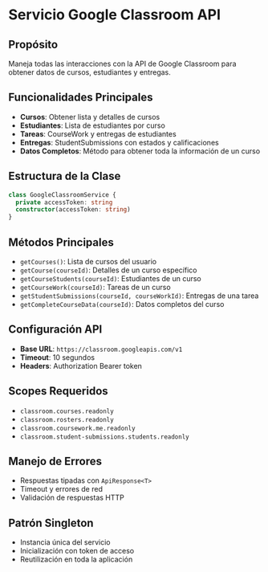 # Servicio Google Classroom API

## Propósito
Maneja todas las interacciones con la API de Google Classroom para obtener datos de cursos, estudiantes y entregas.

## Funcionalidades Principales
- **Cursos**: Obtener lista y detalles de cursos
- **Estudiantes**: Lista de estudiantes por curso
- **Tareas**: CourseWork y entregas de estudiantes
- **Entregas**: StudentSubmissions con estados y calificaciones
- **Datos Completos**: Método para obtener toda la información de un curso

## Estructura de la Clase
```typescript
class GoogleClassroomService {
  private accessToken: string
  constructor(accessToken: string)
}
```

## Métodos Principales
- `getCourses()`: Lista de cursos del usuario
- `getCourse(courseId)`: Detalles de un curso específico
- `getCourseStudents(courseId)`: Estudiantes de un curso
- `getCourseWork(courseId)`: Tareas de un curso
- `getStudentSubmissions(courseId, courseWorkId)`: Entregas de una tarea
- `getCompleteCourseData(courseId)`: Datos completos del curso

## Configuración API
- **Base URL**: `https://classroom.googleapis.com/v1`
- **Timeout**: 10 segundos
- **Headers**: Authorization Bearer token

## Scopes Requeridos
- `classroom.courses.readonly`
- `classroom.rosters.readonly`
- `classroom.coursework.me.readonly`
- `classroom.student-submissions.students.readonly`

## Manejo de Errores
- Respuestas tipadas con `ApiResponse<T>`
- Timeout y errores de red
- Validación de respuestas HTTP

## Patrón Singleton
- Instancia única del servicio
- Inicialización con token de acceso
- Reutilización en toda la aplicación

